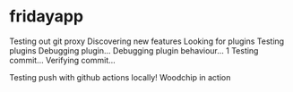 # fridayapp
Testing out git proxy
Discovering new features
Looking for plugins
Testing plugins
Debugging plugin...
Debugging plugin behaviour... 1
Testing commit...
Verifying commit...

Testing push with github actions locally!
Woodchip in action
